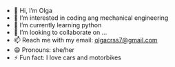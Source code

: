- 👋 Hi, I’m Olga
- 👀 I’m interested in coding ang mechanical engineering
- 🌱 I’m currently learning python
- 💞️ I’m looking to collaborate on ...
- 📫 Reach me with my email: olgacrss7@gmail.com
- 😄 Pronouns: she/her
- ⚡ Fun fact: I love cars and motorbikes

<!---
olgacrs/olgacrs is a ✨ special ✨ repository because its `README.md` (this file) appears on your GitHub profile.
You can click the Preview link to take a look at your changes.
--->
